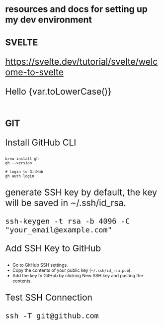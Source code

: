 # resources and docs for setting up my dev environment

# SVELTE

https://svelte.dev/tutorial/svelte/welcome-to-svelte

<script>
	import Nested from 
	let var='Variable';
	let src="./image.jpg';
</script>
<p>Hello {var.toLowerCase()}</p>
<img {src} />
<style> p { font-size: 2em; } </style>


# GIT

Install GitHub CLI
```
brew install gh
gh --version

# Login to GitHub
gh auth login
```

generate SSH key
by default, the key will be saved in ~/.ssh/id_rsa.

`ssh-keygen -t rsa -b 4096 -C "your_email@example.com"`

Add SSH Key to GitHub
* Go to GitHub SSH settings.
* Copy the contents of your public key (`~/.ssh/id_rsa.pub`).
* Add the key to GitHub by clicking New SSH key and pasting the contents.

Test SSH Connection

`ssh -T git@github.com`

